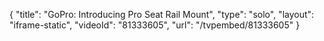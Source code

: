 {
    "title": "GoPro: Introducing Pro Seat Rail Mount",
    "type": "solo",
    "layout": "iframe-static",
    "videoId": "81333605",
    "url": "\/tvpembed\/81333605"
}